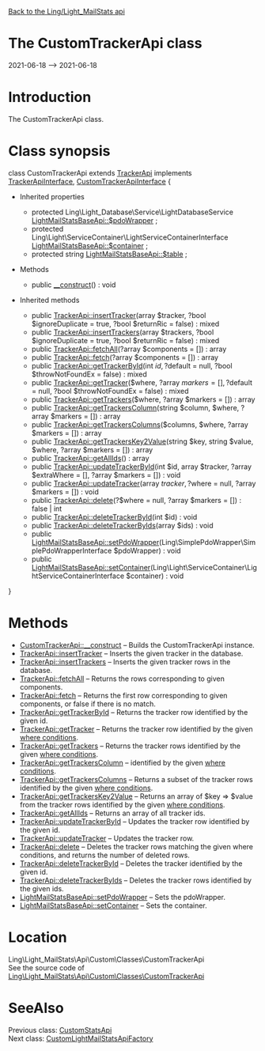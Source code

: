 [Back to the Ling/Light_MailStats api](https://github.com/lingtalfi/Light_MailStats/blob/master/doc/api/Ling/Light_MailStats.md)



The CustomTrackerApi class
================
2021-06-18 --> 2021-06-18






Introduction
============

The CustomTrackerApi class.



Class synopsis
==============


class <span class="pl-k">CustomTrackerApi</span> extends [TrackerApi](https://github.com/lingtalfi/Light_MailStats/blob/master/doc/api/Ling/Light_MailStats/Api/Generated/Classes/TrackerApi.md) implements [TrackerApiInterface](https://github.com/lingtalfi/Light_MailStats/blob/master/doc/api/Ling/Light_MailStats/Api/Generated/Interfaces/TrackerApiInterface.md), [CustomTrackerApiInterface](https://github.com/lingtalfi/Light_MailStats/blob/master/doc/api/Ling/Light_MailStats/Api/Custom/Interfaces/CustomTrackerApiInterface.md) {

- Inherited properties
    - protected Ling\Light_Database\Service\LightDatabaseService [LightMailStatsBaseApi::$pdoWrapper](#property-pdoWrapper) ;
    - protected Ling\Light\ServiceContainer\LightServiceContainerInterface [LightMailStatsBaseApi::$container](#property-container) ;
    - protected string [LightMailStatsBaseApi::$table](#property-table) ;

- Methods
    - public [__construct](https://github.com/lingtalfi/Light_MailStats/blob/master/doc/api/Ling/Light_MailStats/Api/Custom/Classes/CustomTrackerApi/__construct.md)() : void

- Inherited methods
    - public [TrackerApi::insertTracker](https://github.com/lingtalfi/Light_MailStats/blob/master/doc/api/Ling/Light_MailStats/Api/Generated/Classes/TrackerApi/insertTracker.md)(array $tracker, ?bool $ignoreDuplicate = true, ?bool $returnRic = false) : mixed
    - public [TrackerApi::insertTrackers](https://github.com/lingtalfi/Light_MailStats/blob/master/doc/api/Ling/Light_MailStats/Api/Generated/Classes/TrackerApi/insertTrackers.md)(array $trackers, ?bool $ignoreDuplicate = true, ?bool $returnRic = false) : mixed
    - public [TrackerApi::fetchAll](https://github.com/lingtalfi/Light_MailStats/blob/master/doc/api/Ling/Light_MailStats/Api/Generated/Classes/TrackerApi/fetchAll.md)(?array $components = []) : array
    - public [TrackerApi::fetch](https://github.com/lingtalfi/Light_MailStats/blob/master/doc/api/Ling/Light_MailStats/Api/Generated/Classes/TrackerApi/fetch.md)(?array $components = []) : array
    - public [TrackerApi::getTrackerById](https://github.com/lingtalfi/Light_MailStats/blob/master/doc/api/Ling/Light_MailStats/Api/Generated/Classes/TrackerApi/getTrackerById.md)(int $id, ?$default = null, ?bool $throwNotFoundEx = false) : mixed
    - public [TrackerApi::getTracker](https://github.com/lingtalfi/Light_MailStats/blob/master/doc/api/Ling/Light_MailStats/Api/Generated/Classes/TrackerApi/getTracker.md)($where, ?array $markers = [], ?$default = null, ?bool $throwNotFoundEx = false) : mixed
    - public [TrackerApi::getTrackers](https://github.com/lingtalfi/Light_MailStats/blob/master/doc/api/Ling/Light_MailStats/Api/Generated/Classes/TrackerApi/getTrackers.md)($where, ?array $markers = []) : array
    - public [TrackerApi::getTrackersColumn](https://github.com/lingtalfi/Light_MailStats/blob/master/doc/api/Ling/Light_MailStats/Api/Generated/Classes/TrackerApi/getTrackersColumn.md)(string $column, $where, ?array $markers = []) : array
    - public [TrackerApi::getTrackersColumns](https://github.com/lingtalfi/Light_MailStats/blob/master/doc/api/Ling/Light_MailStats/Api/Generated/Classes/TrackerApi/getTrackersColumns.md)($columns, $where, ?array $markers = []) : array
    - public [TrackerApi::getTrackersKey2Value](https://github.com/lingtalfi/Light_MailStats/blob/master/doc/api/Ling/Light_MailStats/Api/Generated/Classes/TrackerApi/getTrackersKey2Value.md)(string $key, string $value, $where, ?array $markers = []) : array
    - public [TrackerApi::getAllIds](https://github.com/lingtalfi/Light_MailStats/blob/master/doc/api/Ling/Light_MailStats/Api/Generated/Classes/TrackerApi/getAllIds.md)() : array
    - public [TrackerApi::updateTrackerById](https://github.com/lingtalfi/Light_MailStats/blob/master/doc/api/Ling/Light_MailStats/Api/Generated/Classes/TrackerApi/updateTrackerById.md)(int $id, array $tracker, ?array $extraWhere = [], ?array $markers = []) : void
    - public [TrackerApi::updateTracker](https://github.com/lingtalfi/Light_MailStats/blob/master/doc/api/Ling/Light_MailStats/Api/Generated/Classes/TrackerApi/updateTracker.md)(array $tracker, ?$where = null, ?array $markers = []) : void
    - public [TrackerApi::delete](https://github.com/lingtalfi/Light_MailStats/blob/master/doc/api/Ling/Light_MailStats/Api/Generated/Classes/TrackerApi/delete.md)(?$where = null, ?array $markers = []) : false | int
    - public [TrackerApi::deleteTrackerById](https://github.com/lingtalfi/Light_MailStats/blob/master/doc/api/Ling/Light_MailStats/Api/Generated/Classes/TrackerApi/deleteTrackerById.md)(int $id) : void
    - public [TrackerApi::deleteTrackerByIds](https://github.com/lingtalfi/Light_MailStats/blob/master/doc/api/Ling/Light_MailStats/Api/Generated/Classes/TrackerApi/deleteTrackerByIds.md)(array $ids) : void
    - public [LightMailStatsBaseApi::setPdoWrapper](https://github.com/lingtalfi/Light_MailStats/blob/master/doc/api/Ling/Light_MailStats/Api/Generated/Classes/LightMailStatsBaseApi/setPdoWrapper.md)(Ling\SimplePdoWrapper\SimplePdoWrapperInterface $pdoWrapper) : void
    - public [LightMailStatsBaseApi::setContainer](https://github.com/lingtalfi/Light_MailStats/blob/master/doc/api/Ling/Light_MailStats/Api/Generated/Classes/LightMailStatsBaseApi/setContainer.md)(Ling\Light\ServiceContainer\LightServiceContainerInterface $container) : void

}






Methods
==============

- [CustomTrackerApi::__construct](https://github.com/lingtalfi/Light_MailStats/blob/master/doc/api/Ling/Light_MailStats/Api/Custom/Classes/CustomTrackerApi/__construct.md) &ndash; Builds the CustomTrackerApi instance.
- [TrackerApi::insertTracker](https://github.com/lingtalfi/Light_MailStats/blob/master/doc/api/Ling/Light_MailStats/Api/Generated/Classes/TrackerApi/insertTracker.md) &ndash; Inserts the given tracker in the database.
- [TrackerApi::insertTrackers](https://github.com/lingtalfi/Light_MailStats/blob/master/doc/api/Ling/Light_MailStats/Api/Generated/Classes/TrackerApi/insertTrackers.md) &ndash; Inserts the given tracker rows in the database.
- [TrackerApi::fetchAll](https://github.com/lingtalfi/Light_MailStats/blob/master/doc/api/Ling/Light_MailStats/Api/Generated/Classes/TrackerApi/fetchAll.md) &ndash; Returns the rows corresponding to given components.
- [TrackerApi::fetch](https://github.com/lingtalfi/Light_MailStats/blob/master/doc/api/Ling/Light_MailStats/Api/Generated/Classes/TrackerApi/fetch.md) &ndash; Returns the first row corresponding to given components, or false if there is no match.
- [TrackerApi::getTrackerById](https://github.com/lingtalfi/Light_MailStats/blob/master/doc/api/Ling/Light_MailStats/Api/Generated/Classes/TrackerApi/getTrackerById.md) &ndash; Returns the tracker row identified by the given id.
- [TrackerApi::getTracker](https://github.com/lingtalfi/Light_MailStats/blob/master/doc/api/Ling/Light_MailStats/Api/Generated/Classes/TrackerApi/getTracker.md) &ndash; Returns the tracker row identified by the given [where conditions](https://github.com/lingtalfi/SimplePdoWrapper#the-where-conditions).
- [TrackerApi::getTrackers](https://github.com/lingtalfi/Light_MailStats/blob/master/doc/api/Ling/Light_MailStats/Api/Generated/Classes/TrackerApi/getTrackers.md) &ndash; Returns the tracker rows identified by the given [where conditions](https://github.com/lingtalfi/SimplePdoWrapper#the-where-conditions).
- [TrackerApi::getTrackersColumn](https://github.com/lingtalfi/Light_MailStats/blob/master/doc/api/Ling/Light_MailStats/Api/Generated/Classes/TrackerApi/getTrackersColumn.md) &ndash; identified by the given [where conditions](https://github.com/lingtalfi/SimplePdoWrapper#the-where-conditions).
- [TrackerApi::getTrackersColumns](https://github.com/lingtalfi/Light_MailStats/blob/master/doc/api/Ling/Light_MailStats/Api/Generated/Classes/TrackerApi/getTrackersColumns.md) &ndash; Returns a subset of the tracker rows identified by the given [where conditions](https://github.com/lingtalfi/SimplePdoWrapper#the-where-conditions).
- [TrackerApi::getTrackersKey2Value](https://github.com/lingtalfi/Light_MailStats/blob/master/doc/api/Ling/Light_MailStats/Api/Generated/Classes/TrackerApi/getTrackersKey2Value.md) &ndash; Returns an array of $key => $value from the tracker rows identified by the given [where conditions](https://github.com/lingtalfi/SimplePdoWrapper#the-where-conditions).
- [TrackerApi::getAllIds](https://github.com/lingtalfi/Light_MailStats/blob/master/doc/api/Ling/Light_MailStats/Api/Generated/Classes/TrackerApi/getAllIds.md) &ndash; Returns an array of all tracker ids.
- [TrackerApi::updateTrackerById](https://github.com/lingtalfi/Light_MailStats/blob/master/doc/api/Ling/Light_MailStats/Api/Generated/Classes/TrackerApi/updateTrackerById.md) &ndash; Updates the tracker row identified by the given id.
- [TrackerApi::updateTracker](https://github.com/lingtalfi/Light_MailStats/blob/master/doc/api/Ling/Light_MailStats/Api/Generated/Classes/TrackerApi/updateTracker.md) &ndash; Updates the tracker row.
- [TrackerApi::delete](https://github.com/lingtalfi/Light_MailStats/blob/master/doc/api/Ling/Light_MailStats/Api/Generated/Classes/TrackerApi/delete.md) &ndash; Deletes the tracker rows matching the given where conditions, and returns the number of deleted rows.
- [TrackerApi::deleteTrackerById](https://github.com/lingtalfi/Light_MailStats/blob/master/doc/api/Ling/Light_MailStats/Api/Generated/Classes/TrackerApi/deleteTrackerById.md) &ndash; Deletes the tracker identified by the given id.
- [TrackerApi::deleteTrackerByIds](https://github.com/lingtalfi/Light_MailStats/blob/master/doc/api/Ling/Light_MailStats/Api/Generated/Classes/TrackerApi/deleteTrackerByIds.md) &ndash; Deletes the tracker rows identified by the given ids.
- [LightMailStatsBaseApi::setPdoWrapper](https://github.com/lingtalfi/Light_MailStats/blob/master/doc/api/Ling/Light_MailStats/Api/Generated/Classes/LightMailStatsBaseApi/setPdoWrapper.md) &ndash; Sets the pdoWrapper.
- [LightMailStatsBaseApi::setContainer](https://github.com/lingtalfi/Light_MailStats/blob/master/doc/api/Ling/Light_MailStats/Api/Generated/Classes/LightMailStatsBaseApi/setContainer.md) &ndash; Sets the container.





Location
=============
Ling\Light_MailStats\Api\Custom\Classes\CustomTrackerApi<br>
See the source code of [Ling\Light_MailStats\Api\Custom\Classes\CustomTrackerApi](https://github.com/lingtalfi/Light_MailStats/blob/master/Api/Custom/Classes/CustomTrackerApi.php)



SeeAlso
==============
Previous class: [CustomStatsApi](https://github.com/lingtalfi/Light_MailStats/blob/master/doc/api/Ling/Light_MailStats/Api/Custom/Classes/CustomStatsApi.md)<br>Next class: [CustomLightMailStatsApiFactory](https://github.com/lingtalfi/Light_MailStats/blob/master/doc/api/Ling/Light_MailStats/Api/Custom/CustomLightMailStatsApiFactory.md)<br>

